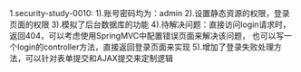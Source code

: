 1.security-study-0010:
    1).账号密码均为：admin
    2).设置静态资源的权限，登录页面的权限
    3).模拟了后台数据库的功能
    4).待解决问题：直接访问login请求时，返回404，可以考虑使用SpringMVC中配置错误页面来解决该问题，
       也可以写一个login的controller方法，直接返回登录页面来实现
    5).增加了登录失败处理方法，可以针对表单提交和AJAX提交来定制逻辑
    


    